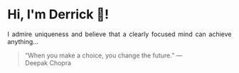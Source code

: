 # Hi, I'm Derrick 👋!
<p align="justify">I admire uniqueness and believe that a clearly focused mind can achieve anything...</p> 
<!-- #quote-start -->
<blockquote>&ldquo;When you make a choice, you change the future.&rdquo; &mdash; <footer>Deepak Chopra</footer></blockquote>
<!-- #quote-end -->
